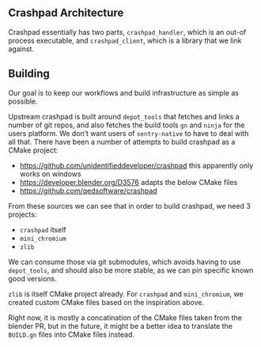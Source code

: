 ## Crashpad Architecture

Crashpad essentially has two parts, `crashpad_handler`, which is an out-of
process executable, and `crashpad_client`, which is a library that we link
against.

## Building

Our goal is to keep our workflows and build infrastructure as simple as
possible.

Upstream crashpad is built around `depot_tools` that fetches and links a number
of git repos, and also fetches the build tools `gn` and `ninja` for the users
platform.
We don’t want users of `sentry-native` to have to deal with all that.
There have been a number of attempts to build crashpad as a CMake project:

- https://github.com/unidentifieddeveloper/crashpad this apparently only works on windows
- https://developer.blender.org/D3576 adapts the below CMake files
- https://github.com/qedsoftware/crashpad

From these sources we can see that in order to build crashpad, we need 3
projects:

- `crashpad` itself
- `mini_chromium`
- `zlib`

We can consume those via git submodules, which avoids having to use
`depot_tools`, and should also be more stable, as we can pin specific known good
versions.

`zlib` is itself CMake project already. For `crashpad` and `mini_chromium`, we
created custom CMake files based on the inspiration above.

Right now, it is mostly a concatination of the CMake files taken from the
blender PR, but in the future, it might be a better idea to translate the
`BUILD.gn` files into CMake files instead.
